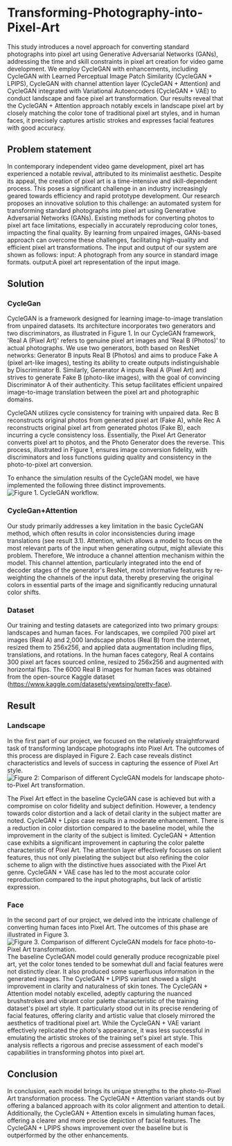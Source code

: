 # Transforming-Photography-into-Pixel-Art
This study introduces a novel approach for converting standard photographs into pixel art using Generative Adversarial Networks (GANs), addressing the time and skill constraints in pixel art creation for video game development. We employ CycleGAN with enhancements, including CycleGAN with Learned Perceptual Image Patch Similarity (CycleGAN + LPIPS), CycleGAN with channel attention layer (CycleGAN + Attention) and CycleGAN integrated with Variational Autoencoders (CycleGAN + VAE) to conduct landscape and face pixel art transformation. Our results reveal that the CycleGAN + Attention approach notably excels in landscape pixel art by closely matching the color tone of traditional pixel art styles, and in human faces, it precisely captures artistic strokes and expresses facial features with good accuracy. 

## Problem statement
In contemporary independent video game development, pixel art has experienced a notable revival, attributed to its minimalist aesthetic. Despite its appeal, the creation of pixel art is a time-intensive and skill-dependent process. This poses a significant challenge in an industry increasingly geared towards efficiency and rapid prototype development. Our research proposes an innovative solution to this challenge: an automated system for transforming standard photographs into pixel art using Generative Adversarial Networks (GANs). Existing methods for converting photos to pixel art face limitations, especially in accurately reproducing color tones, impacting the final quality. By learning from unpaired images, GANs-based approach can overcome these challenges, facilitating high-quality and efficient pixel art transformations. The input and output of our system are shown as follows:
input: A photograph from any source in standard image formats.
output:A pixel art representation of the input image.

## Solution
### CycleGan
CycleGAN is a framework designed for learning image-to-image translation from unpaired datasets. Its architecture incorporates two generators and two discriminators, as illustrated in Figure 1. In our CycleGAN framework, 'Real A (Pixel Art)' refers to genuine pixel art images and 'Real B (Photos)' to actual photographs. We use two generators, both based on ResNet networks: Generator B inputs Real B (Photos) and aims to produce Fake A (pixel art-like images), testing its ability to create outputs indistinguishable by Discriminator B. Similarly, Generator A inputs Real A (Pixel Art) and strives to generate Fake B (photo-like images), with the goal of convincing Discriminator A of their authenticity. This setup facilitates efficient unpaired image-to-image translation between the pixel art and photographic domains.

CycleGAN utilizes cycle consistency for training with unpaired data. Rec B reconstructs original photos from generated pixel art (Fake A), while Rec A reconstructs original pixel art from generated photos (Fake B), each incurring a cycle consistency loss. Essentially, the Pixel Art Generator converts pixel art to photos, and the Photo Generator does the reverse. This process, illustrated in Figure 1, ensures image conversion fidelity, with discriminators and loss functions guiding quality and consistency in the photo-to-pixel art conversion.


To enhance the simulation results of the CycleGAN model, we have implemented the following three distinct improvements.
![Figure 1. CycleGAN workflow.](https://github.com/ASmellyCat/Transforming-Photography-into-Pixel-Art/assets/110814688/002799aa-390b-42a1-87d6-207f1875b79a)


### CycleGan+Attention
Our study primarily addresses a key limitation in the basic CycleGAN method, which often results in color inconsistencies during image translations (see result 3.1). Attention, which allows a model to focus on the most relevant parts of the input when generating output, might alleviate this problem. Therefore, We introduce a channel attention mechanism within the model. This channel attention, particularly integrated into the end of decoder stages of the generator's ResNet, most informative features by re-weighting the channels of the input data, thereby preserving the original colors in essential parts of the image and significantly reducing unnatural color shifts.

### Dataset
Our training and testing datasets are categorized into two primary groups: landscapes and human faces. For landscapes, we compiled 700 pixel art images (Real A) and 2,000 landscape photos (Real B) from the internet, resized them to 256x256, and applied data augmentation including flips, translations, and rotations. In the human faces category, Real A contains 300 pixel art faces sourced online, resized to 256x256 and augmented with horizontal flips. The 6000 Real B images for human faces was obtained from the open-source Kaggle dataset (https://www.kaggle.com/datasets/yewtsing/pretty-face).


## Result
### Landscape
In the first part of our project, we focused on the relatively straightforward task of transforming landscape photographs into Pixel Art. The outcomes of this process are displayed in Figure 2. Each case reveals distinct characteristics and levels of success in capturing the essence of Pixel Art style.
![Figure 2: Comparison of different CycleGAN models for landscape photo-to-Pixel Art transformation.](https://github.com/ASmellyCat/Transforming-Photography-into-Pixel-Art/assets/110814688/febfcb7b-8e9c-4d36-b94e-7d551eb186c2)

The Pixel Art effect in the baseline CycleGAN case is achieved but with a compromise on color fidelity and subject definition. However, a tendency towards color distortion and a lack of detail clarity in the subject matter are noted. CycleGAN + Lpips case results in a moderate enhancement. There is a reduction in color distortion compared to the baseline model, while the improvement in the clarity of the subject is limited. 
CycleGAN + Attention  case exhibits a significant improvement in capturing the color palette characteristic of Pixel Art. The attention layer effectively focuses on salient features, thus not only pixelating the subject but also refining the color scheme to align with the distinctive hues associated with the Pixel Art genre.
CycleGAN + VAE case has led to the most accurate color reproduction compared to the input photographs, but lack of artistic expression. 

### Face
In the second part of our project, we delved into the intricate challenge of converting human faces into Pixel Art. The outcomes of this phase are illustrated in Figure 3.
![Figure 3. Comparison of different CycleGAN models for face photo-to-Pixel Art transformation.](https://github.com/ASmellyCat/Transforming-Photography-into-Pixel-Art/assets/110814688/beee7b51-078c-47bc-9ac8-3f839c497f3f)
The baseline CycleGAN model could generally produce recognizable pixel art, yet the color tones tended to be somewhat dull and facial features were not distinctly clear. It also produced some superfluous information in the generated images. The CycleGAN + LPIPS variant showed a slight improvement in clarity and naturalness of skin tones. The CycleGAN + Attention model notably excelled, adeptly capturing the nuanced brushstrokes and vibrant color palette characteristic of the training dataset's pixel art style. It particularly stood out in its precise rendering of facial features, offering clarity and artistic value that closely mirrored the aesthetics of traditional pixel art.  While the CycleGAN + VAE variant effectively replicated the photo's appearance, it was less successful in emulating the artistic strokes of the training set's pixel art style. This analysis reflects a rigorous and precise assessment of each model's capabilities in transforming photos into pixel art.

## Conclusion
In conclusion, each model brings its unique strengths to the photo-to-Pixel Art transformation process.  The CycleGAN + Attention variant stands out by offering a balanced approach with its color alignment and attention to detail. Additionally, the CycleGAN + Attention excels in simulating human faces, offering a clearer and more precise depiction of facial features. The CycleGAN + LPIPS shows improvement over the baseline but is outperformed by the other enhancements.

